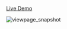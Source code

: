 [Live Demo]( https://anshshah-1609.github.io/Flipkart-clone/)

![viewpage_snapshot](https://user-images.githubusercontent.com/85743845/149889205-9937e56f-d4b8-48b8-b48b-70301148e3db.png)
